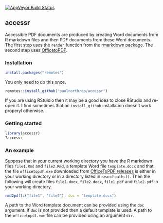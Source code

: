 
<!-- README.md is generated from README.Rmd. Please edit that file -->

[![AppVeyor Build
Status](https://ci.appveyor.com/api/projects/status/github/paulnorthrop/stat0002?branch=master&svg=true)](https://ci.appveyor.com/project/paulnorthrop/stat0002)

## accessr

Accessible PDF documents are produced by creating Word documents from R
markdown files and then PDF documents from these Word documents. The
first step uses the `render` function from the [rmarkdown
package](https://cran.r-project.org/package=rmarkdown). The second step
uses [OfficetoPDF](https://github.com/cognidox/OfficeToPDF).

### Installation

``` r
install.packages("remotes")
```

You only need to do this once.

``` r
remotes::install_github("paulnorthrop/accessr")
```

If you are using RStuidio then it may be a good idea to close RStudio
and re-open it. I find sometimes that an `install_github` installation
doesn’t work properyl otherwise.

### Getting started

``` r
library(accessr)
?accessr
```

### An example

Suppose that in your current working directory you have the R markdown
files `file1.Rmd` and `file2.Rmd`, a template Word file `template.docx`
and that the file `officetopdf.exe` downloaded from [OfficeToPDF
releases](https://github.com/cognidox/OfficeToPDF/releases) is either in
your working directory or in a directory listed in `searchpaths()`. Then
the following will create files `file1.docx`, `file2.docx`, `file1.pdf`
and `file2.pdf` in your working directory.

``` r
rmd2pdf(c("file1", "file2"), doc = "template.docx")
```

A path to the Word template document can be provided using the `doc`
argument. If `doc` is not provided then a default template is used. A
path to the `officetopdf.exe` file can be provided using an argument
`dir`.
